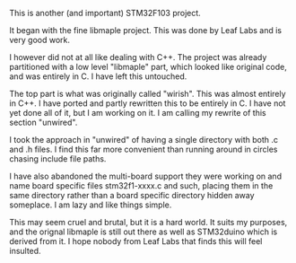 This is another (and important) STM32F103 project.

It began with the fine libmaple project.
This was done by Leaf Labs and is very good work.

I however did not at all like dealing with C++.
The project was already partitioned with a low level "libmaple"
part, which looked like original code, and was entirely in C.
I have left this untouched.

The top part is what was originally called "wirish".
This was almost entirely in C++.  I have ported and partly rewritten
this to be entirely in C.  I have not yet done all of it, but I
am working on it.  I am calling my rewrite of this section
"unwired".

I took the approach in "unwired" of having a single directory with
both .c and .h files.  I find this far more convenient than running
around in circles chasing include file paths.

I have also abandoned the multi-board support they were working on
and name board specific files stm32f1-xxxx.c and such, placing
them in the same directory rather than a board specific directory
hidden away someplace.  I am lazy and like things simple.

This may seem cruel and brutal, but it is a hard world.
It suits my purposes, and the orignal libmaple is still out there
as well as STM32duino which is derived from it.
I hope nobody from Leaf Labs that finds this will feel insulted.
